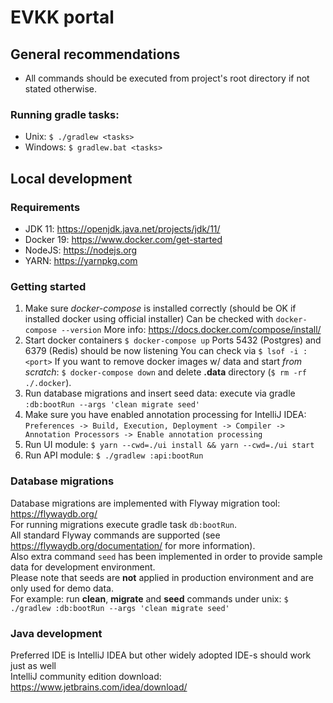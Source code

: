 # EVKK portal

## General recommendations
- All commands should be executed from project's root directory if not stated otherwise.

### Running gradle tasks:
- Unix: `$ ./gradlew <tasks>`
- Windows: `$ gradlew.bat <tasks>`

## Local development

### Requirements
- JDK 11: https://openjdk.java.net/projects/jdk/11/
- Docker 19: https://www.docker.com/get-started
- NodeJS: https://nodejs.org
- YARN: https://yarnpkg.com

### Getting started
1. Make sure *docker-compose* is installed correctly (should be OK if installed docker using official installer)
   Can be checked with `docker-compose --version`
   More info: https://docs.docker.com/compose/install/
2. Start docker containers `$ docker-compose up`
   Ports 5432 (Postgres) and 6379 (Redis) should be now listening
   You can check via `$ lsof -i :<port>`
   If you want to remove docker images w/ data and start *from scratch*: `$ docker-compose down` and delete **.data** directory (`$ rm -rf ./.docker`).
3. Run database migrations and insert seed data: execute via gradle `:db:bootRun --args 'clean migrate seed'`
4. Make sure you have enabled annotation processing for IntelliJ IDEA: `Preferences -> Build, Execution, Deployment -> Compiler -> Annotation Processors -> Enable annotation processing`
5. Run UI module: `$ yarn --cwd=./ui install && yarn --cwd=./ui start`
6. Run API module: `$ ./gradlew :api:bootRun`

### Database migrations
Database migrations are implemented with Flyway migration tool: https://flywaydb.org/  
For running migrations execute gradle task `db:bootRun`.  
All standard Flyway commands are supported (see https://flywaydb.org/documentation/ for more information).  
Also extra command `seed` has been implemented in order to provide sample data for development environment.  
Please note that seeds are **not** applied in production environment and are only used for demo data.  
For example: run **clean**, **migrate** and **seed** commands under unix: `$ ./gradlew :db:bootRun --args 'clean migrate seed'`  

### Java development
Preferred IDE is IntelliJ IDEA but other widely adopted IDE-s should work just as well  
IntelliJ community edition download: https://www.jetbrains.com/idea/download/  

